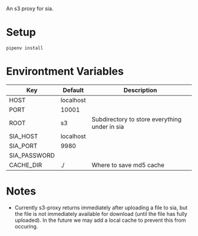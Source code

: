 An s3 proxy for sia.

# Setup

```
pipenv install
```

# Environtment Variables

| Key          | Default   | Description                                   |
|--------------|-----------|-----------------------------------------------|
| HOST         | localhost |                                               |
| PORT         | 10001     |                                               |
| ROOT         | s3        | Subdirectory to store everything under in sia |
| SIA_HOST     | localhost |                                               |
| SIA_PORT     | 9980      |                                               |
| SIA_PASSWORD |           |                                               |
| CACHE_DIR    | ./        | Where to save md5 cache                       |

# Notes

* Currently s3-proxy returns immediately after uploading a file
  to sia, but the file is not immediately available for download (until the
  file has fully uploaded). In the future we may add a local cache to prevent
  this from occuring.
